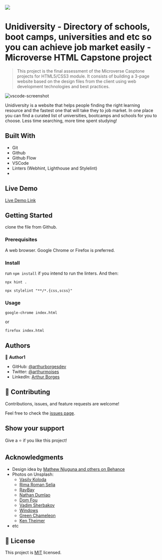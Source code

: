 ![](https://img.shields.io/badge/Microverse-blueviolet)

# Unidiversity - Directory of schools, boot camps, universities and etc so you can achieve job market easily - Microverse HTML Capstone project

> This project is the final assessment of the Microverse Casptone projects for HTML5/CSS3 module. It consists of building a 3-page website based on the design files from the client using web development technologies and best practices.

![vscode-screenshot](./vscode-screenshot-hello-world.png)

Unidiversity is a website that helps people finding the right learning resource and the fastest one that will take they to job market. In one place you can find a curated list of universities, bootcamps and schools for you to choose. Less time searching, more time spent studying!

## Built With

- Git
- Github
- Github Flow
- VSCode
- Linters (Webhint, Lighthouse and Stylelint)
-


## Live Demo

[Live Demo Link](https://arthurborgesdev.github.io/unidiversity)


## Getting Started

clone the file from Github.

### Prerequisites

A web browser. Google Chrome or Firefox is preferred.

### Install

run `npm install` if you intend to run the linters. And then:

`npx hint .`

`npx stylelint "**/*.{css,scss}"`

### Usage

`google-chrome index.html`

or 

`firefox index.html`

## Authors

👤 **Author1**

- GitHub: [@arthurborgesdev](https://github.com/arthurborgesdev)
- Twitter: [@arthurmoises](https://twitter.com/arthurmoises)
- LinkedIn: [Arthur Borges](https://linkedin.com/in/arthurmoises)

## 🤝 Contributing

Contributions, issues, and feature requests are welcome!

Feel free to check the [issues page](https://github.com/arthurborgesdev/unidiversity/issues).

## Show your support

Give a ⭐️ if you like this project!

## Acknowledgments

- Design idea by [Mathew Njuguna and others on Behance](https://www.behance.net/mathewnjuguna)
- Photos on Unsplash:
  - [Vasily Koloda](https://unsplash.com/@napr0tiv)
  - [Rima Roman Selia](https://unsplash.com/@sxy_selia)
  - [RayBay](https://unsplash.com/@raybay)
  - [Nathan Dumlao](https://unsplash.com/@nate_dumlao)
  - [Dom Fou](https://unsplash.com/@domlafou)
  - [Vadim Sherbakov](https://unsplash.com/@madebyvadim)
  - [Windows](https://unsplash.com/@windows)
  - [Green Chameleon](https://unsplash.com/@craftedbygc)
  - [Ken Theimer](https://unsplash.com/@rubik3x)
- etc

## 📝 License

This project is [MIT](./LICENSE) licensed.